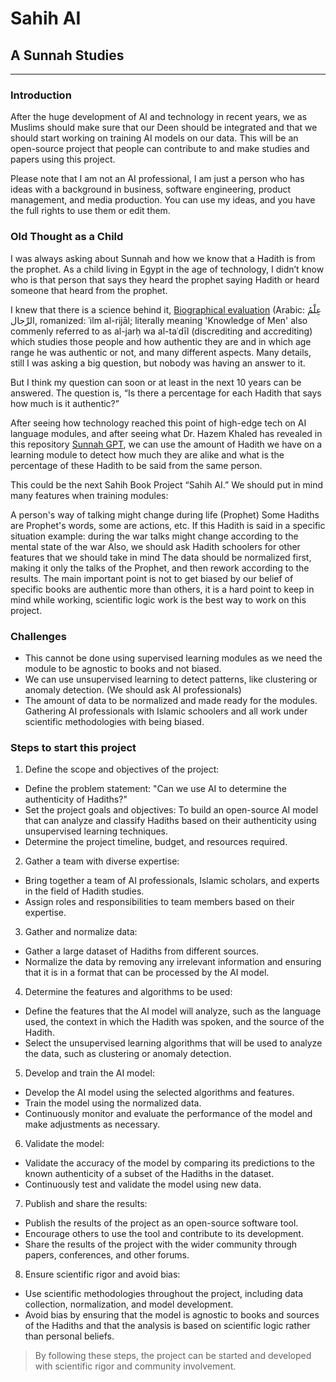 # Sahih AI

## A Sunnah Studies

***

### Introduction

After the huge development of AI and technology in recent years, we as Muslims should make sure that our Deen should be integrated and that we should start working on training AI models on our data. This will be an open-source project that people can contribute to and make studies and papers using this project.

Please note that I am not an AI professional, I am just a person who has ideas with a background in business, software engineering, product management, and media production. You can use my ideas, and you have the full rights to use them or edit them.

### Old Thought as a Child

I was always asking about Sunnah and how we know that a Hadith is from the prophet. As a child living in Egypt in the age of technology, I didn’t know who is that person that says they heard the prophet saying Hadith or heard someone that heard from the prophet.

I knew that there is a science behind it, [Biographical evaluation](https://en.wikipedia.org/wiki/Biographical_evaluation) (Arabic: عِلْمُ الرِّجال, romanized: ʿilm al-rijāl; literally meaning 'Knowledge of Men' also commenly referred to as al-jarḥ wa al-taʿdīl (discrediting and accrediting) which studies those people and how authentic they are and in which age range he was authentic or not, and many different aspects. Many details, still I was asking a big question, but nobody was having an answer to it.

But I think my question can soon or at least in the next 10 years can be answered. The question is, “Is there a percentage for each Hadith that says how much is it authentic?”

After seeing how technology reached this point of high-edge tech on AI language modules, and after seeing what Dr. Hazem Khaled has revealed in this repository [Sunnah GPT](https://github.com/hazemabdelkawy/SunnahGPT), we can use the amount of Hadith we have on a learning module to detect how much they are alike and what is the percentage of these Hadith to be said from the same person.

This could be the next Sahih Book Project “Sahih AI.” We should put in mind many features when training modules:

A person's way of talking might change during life (Prophet)
Some Hadiths are Prophet's words, some are actions, etc.
If this Hadith is said in a specific situation example: during the war talks might change according to the mental state of the war
Also, we should ask Hadith schoolers for other features that we should take in mind
The data should be normalized first, making it only the talks of the Prophet, and then rework according to the results.
The main important point is not to get biased by our belief of specific books are authentic more than others, it is a hard point to keep in mind while working, scientific logic work is the best way to work on this project.

### Challenges

* This cannot be done using supervised learning modules as we need the module to be agnostic to books and not biased.
* We can use unsupervised learning to detect patterns, like clustering or anomaly detection. (We should ask AI professionals)
* The amount of data to be normalized and made ready for the modules.
Gathering AI professionals with Islamic schoolers and all work under scientific methodologies with being biased.

### Steps to start this project

1. Define the scope and objectives of the project:
 - Define the problem statement: "Can we use AI to determine the authenticity of Hadiths?"
 - Set the project goals and objectives: To build an open-source AI model that can analyze and classify Hadiths based on their authenticity using unsupervised learning techniques.
 - Determine the project timeline, budget, and resources required.
2. Gather a team with diverse expertise:
 - Bring together a team of AI professionals, Islamic scholars, and experts in the field of Hadith studies.
 - Assign roles and responsibilities to team members based on their expertise.
3. Gather and normalize data:
 - Gather a large dataset of Hadiths from different sources.
 - Normalize the data by removing any irrelevant information and ensuring that it is in a format that can be processed by the AI model.
4. Determine the features and algorithms to be used:
 - Define the features that the AI model will analyze, such as the language used, the context in which the Hadith was spoken, and the source of the Hadith.
 - Select the unsupervised learning algorithms that will be used to analyze the data, such as clustering or anomaly detection.
5. Develop and train the AI model:
 - Develop the AI model using the selected algorithms and features.
 - Train the model using the normalized data.
 - Continuously monitor and evaluate the performance of the model and make adjustments as necessary.
6. Validate the model:
 - Validate the accuracy of the model by comparing its predictions to the known authenticity of a subset of the Hadiths in the dataset.
 - Continuously test and validate the model using new data.
7. Publish and share the results:
 - Publish the results of the project as an open-source software tool.
 - Encourage others to use the tool and contribute to its development.
 - Share the results of the project with the wider community through papers, conferences, and other forums.
8. Ensure scientific rigor and avoid bias:
 - Use scientific methodologies throughout the project, including data collection, normalization, and model development.
 - Avoid bias by ensuring that the model is agnostic to books and sources of the Hadiths and that the analysis is based on scientific logic rather than personal beliefs.

> By following these steps, the project can be started and developed with scientific rigor and community involvement.
